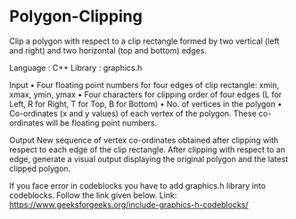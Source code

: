 # Polygon-Clipping
Clip a polygon with respect to a clip rectangle formed by two vertical (left and right) and two horizontal (top and bottom) edges.

Language : C++
Library  : graphics.h

Input
• Four floating point numbers for four edges of clip rectangle: xmin, xmax, ymin, ymax
• Four characters for clipping order of four edges (L for Left, R for Right, T for Top, B for Bottom)
• No. of vertices in the polygon
• Co-ordinates (x and y values) of each vertex of the polygon. These co-ordinates will be floating point numbers.

Output
New sequence of vertex co-ordinates obtained after clipping with respect to each edge of the clip rectangle. After clipping with respect to an edge, generate a visual output displaying the original polygon and the latest clipped polygon.

If you face error in codeblocks you have to add graphics.h library into codeblocks. Follow the link given below.
Link: https://www.geeksforgeeks.org/include-graphics-h-codeblocks/

